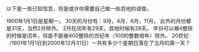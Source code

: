 以下是一些已知信息，但是或许你需要自己做一些其他的调查。

1900年1月1日是星期一。
30天的月份有：9月，4月，6月，11月。
此外的月份都是31天，当然2月除外。
2月在闰年有29天，其他时候有28天。
年份可以被4整除的时候是闰年，但是不能被400整除的世纪年（100的整数倍年）除外。
20世纪（1901年1月1日到2000年12月31日）一共有多少个星期日落在了当月的第一天？